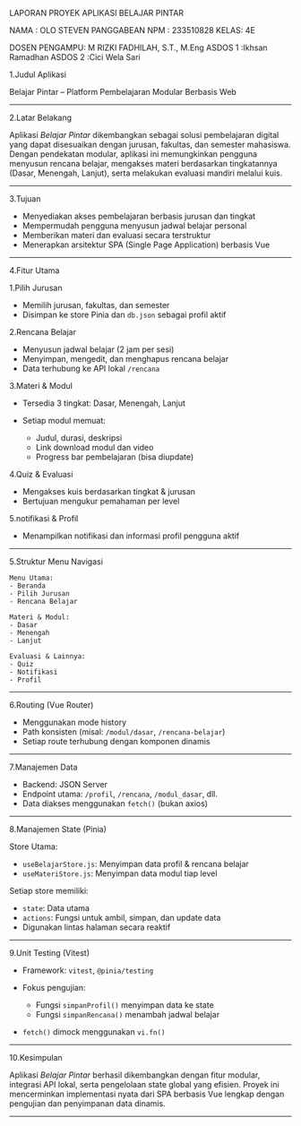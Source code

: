 

LAPORAN PROYEK APLIKASI BELAJAR PINTAR

NAMA : OLO STEVEN PANGGABEAN
NPM  : 233510828
KELAS: 4E

DOSEN PENGAMPU: M RIZKI FADHILAH, S.T., M.Eng
ASDOS 1       :Ikhsan Ramadhan
ASDOS 2       :Cici Wela Sari


1.Judul Aplikasi

Belajar Pintar – Platform Pembelajaran Modular Berbasis Web

---

2.Latar Belakang

Aplikasi *Belajar Pintar* dikembangkan sebagai solusi pembelajaran digital yang dapat disesuaikan dengan jurusan, fakultas, dan semester mahasiswa. Dengan pendekatan modular, aplikasi ini memungkinkan pengguna menyusun rencana belajar, mengakses materi berdasarkan tingkatannya (Dasar, Menengah, Lanjut), serta melakukan evaluasi mandiri melalui kuis.

---

3.Tujuan

* Menyediakan akses pembelajaran berbasis jurusan dan tingkat
* Mempermudah pengguna menyusun jadwal belajar personal
* Memberikan materi dan evaluasi secara terstruktur
* Menerapkan arsitektur SPA (Single Page Application) berbasis Vue

---

4.Fitur Utama

1.Pilih Jurusan

* Memilih jurusan, fakultas, dan semester
* Disimpan ke store Pinia dan `db.json` sebagai profil aktif

2.Rencana Belajar

* Menyusun jadwal belajar (2 jam per sesi)
* Menyimpan, mengedit, dan menghapus rencana belajar
* Data terhubung ke API lokal `/rencana`

3.Materi & Modul

* Tersedia 3 tingkat: Dasar, Menengah, Lanjut
* Setiap modul memuat:

  * Judul, durasi, deskripsi
  * Link download modul dan video
  * Progress bar pembelajaran (bisa diupdate)

4.Quiz & Evaluasi

* Mengakses kuis berdasarkan tingkat & jurusan
* Bertujuan mengukur pemahaman per level

5.notifikasi & Profil

* Menampilkan notifikasi dan informasi profil pengguna aktif

---

5.Struktur Menu Navigasi

```plaintext
Menu Utama:
- Beranda
- Pilih Jurusan
- Rencana Belajar

Materi & Modul:
- Dasar
- Menengah
- Lanjut

Evaluasi & Lainnya:
- Quiz
- Notifikasi
- Profil
```

---
6.Routing (Vue Router)

* Menggunakan mode history
* Path konsisten (misal: `/modul/dasar`, `/rencana-belajar`)
* Setiap route terhubung dengan komponen dinamis

---

7.Manajemen Data

* Backend: JSON Server
* Endpoint utama: `/profil`, `/rencana`, `/modul_dasar`, dll.
* Data diakses menggunakan `fetch()` (bukan axios)

---

8.Manajemen State (Pinia)

Store Utama:

* `useBelajarStore.js`: Menyimpan data profil & rencana belajar
* `useMateriStore.js`: Menyimpan data modul tiap level

Setiap store memiliki:

* `state`: Data utama
* `actions`: Fungsi untuk ambil, simpan, dan update data
* Digunakan lintas halaman secara reaktif

---

9.Unit Testing (Vitest)

* Framework: `vitest`, `@pinia/testing`
* Fokus pengujian:

  * Fungsi `simpanProfil()` menyimpan data ke state
  * Fungsi `simpanRencana()` menambah jadwal belajar
* `fetch()` dimock menggunakan `vi.fn()`

---

10.Kesimpulan

Aplikasi *Belajar Pintar* berhasil dikembangkan dengan fitur modular, integrasi API lokal, serta pengelolaan state global yang efisien. Proyek ini mencerminkan implementasi nyata dari SPA berbasis Vue lengkap dengan pengujian dan penyimpanan data dinamis.

---

